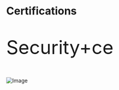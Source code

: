 # Certifications
<p style="font-size: 50px !important;">Security+ce</p>

![Image](https://github.com/user-attachments/assets/a0ad043b-230f-421c-9b67-7f3e07057158)
